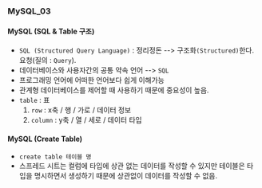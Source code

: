 ### MySQL_03

#### MySQL (SQL & Table 구조)
- `SQL (Structured Query Language)` : 정리정돈 --> 구조화`(Structured)`한다. 요청(질의 : `Query`).
- 데이터베이스와 사용자간의 공통 약속 언어 --> `SQL`
- 프로그래밍 언어에 어떠한 언어보다 쉽게 이해가능
- 관계형 데이터베이스를 제어할 때 사용하기 때문에 중요성이 높음.
- `table` : 표 
  1. `row` : x축 / 행 / 가로 / 데이터 정보
  2. `column` : y축 / 열 / 세로 / 데이터 타입

#### MySQL (Create Table)
- `create table 테이블 명`
- 스프레드 시트는 컬럼에 타입에 상관 없는 데이터를 작성할 수 있지만 테이블은 타입을 명시하면서 생성하기 때문에 상관없이 데이터를 작성할 수 없음.
